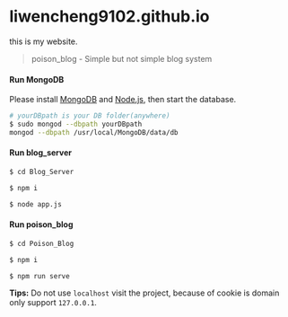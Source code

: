 # liwencheng9102.github.io
this is my website.
> poison_blog - Simple but not simple blog system

#### Run MongoDB

Please install [MongoDB](https://www.mongodb.com/download-center?jmp=nav#community) and [Node.js](https://nodejs.org/en/), then start the database.

```bash
# yourDBpath is your DB folder(anywhere)
$ sudo mongod --dbpath yourDBpath
mongod --dbpath /usr/local/MongoDB/data/db
```

#### Run blog_server

```bash
$ cd Blog_Server

$ npm i 

$ node app.js
```

#### Run poison_blog

```bash
$ cd Poison_Blog

$ npm i 

$ npm run serve 
```

**Tips:** Do not use `localhost` visit the project, because of cookie is domain only support `127.0.0.1`.

